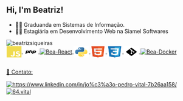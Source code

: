 ## Hi, I'm Beatriz!
- :woman_technologist: Graduanda em Sistemas de Informação.
- :woman_office_worker: Estagiária em Desenvolvimento Web na Siamel Softwares  
<div >
  <a href="https://github.com/beatrizsiqueiras">
  <img align="left" src="https://github-readme-stats.vercel.app/api/top-langs?username=beatrizsiqueiras&show_icons=true&locale=en&layout=compact&langs_count=7&theme=dracula" alt="beatrizsiqueiras" />
</div>
<div style="display: inline_block"><br>
  <img align="center" alt="Bea-Js" height="30" width="40" src="https://raw.githubusercontent.com/devicons/devicon/master/icons/javascript/javascript-plain.svg">
  <img align="center" alt="Bea-PHP" height="30" width="40" src="https://github.com/vorillaz/devicons/blob/master/!SVG/php.svg">
  <img align="center" alt="Bea-React" height="30" width="40" src="https://github.com/vorillaz/devicons/blob/master/!SVG/react.svg">
  <img align="center" alt="Bea-Python" height="30" width="40" src="https://raw.githubusercontent.com/devicons/devicon/master/icons/python/python-original.svg">
  <img align="center" alt="Bea-HTML" height="30" width="40" src="https://raw.githubusercontent.com/devicons/devicon/master/icons/html5/html5-original.svg">
  <img align="center" alt="Bea-CSS" height="30" width="40" src="https://raw.githubusercontent.com/devicons/devicon/master/icons/css3/css3-original.svg">
  <img align="center" alt="Bea-Git" height="30" width="40" src="https://github.com/vorillaz/devicons/blob/master/!SVG/git.svg">
  <img align="center" alt="Bea-Docker" height="30" width="40" src="https://github.com/vorillaz/devicons/blob/master/!SVG/docker.svg">
</div>
  
  ##
  
 :calling: Contato:
<div> 
  <p align="left">
    <a href="https://www.linkedin.com/in/beatrizsiqueiracosta/" target="blank"><img align="center" src="https://raw.githubusercontent.com/rahuldkjain/github-profile-readme-generator/master/src/images/icons/Social/linked-in-alt.svg" alt="https://www.linkedin.com/in/jo%c3%a3o-pedro-vital-7b26aa158/" height="30" width="40" /></a>
    <a href="https://www.instagram.com/beasiqueiras_/" target="blank"><img align="center" src="https://raw.githubusercontent.com/rahuldkjain/github-profile-readme-generator/master/src/images/icons/Social/instagram.svg" alt="64.vital" height="30" width="40" /></a>
  </p>
</div>
